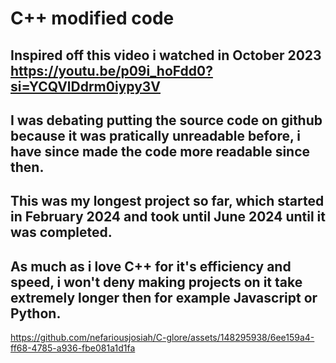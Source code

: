 # C++ modified code 
## Inspired off this video i watched in October 2023 https://youtu.be/p09i_hoFdd0?si=YCQVlDdrm0iypy3V


## I was debating putting the source code on github because it was pratically unreadable before, i have since made the code more readable since then.

## This was my longest project so far, which started in February 2024 and took until June 2024 until it was completed.

## As much as i love C++ for it's efficiency and speed, i won't deny making projects on it take extremely longer then for example Javascript or Python.



https://github.com/nefariousjosiah/C-glore/assets/148295938/6ee159a4-ff68-4785-a936-fbe081a1d1fa

